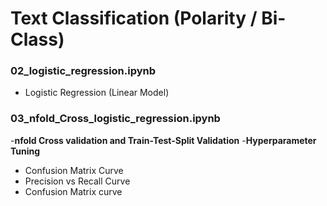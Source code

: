 # Text Classification (Polarity / Bi-Class)

### 02_logistic_regression.ipynb
- Logistic Regression (Linear Model)

### 03_nfold_Cross_logistic_regression.ipynb
-**nfold Cross validation and Train-Test-Split Validation**
-**Hyperparameter Tuning**
- Confusion Matrix Curve
- Precision vs Recall Curve
- Confusion Matrix curve
